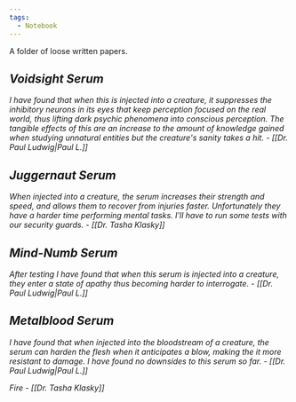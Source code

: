 ```yaml
---
tags:
  - Notebook
---
```

A folder of loose written papers.
## *Voidsight Serum*
*I have found that when this is injected into a creature, it suppresses the inhibitory neurons in its eyes that keep perception focused on the real world, thus lifting dark psychic phenomena into conscious perception. The tangible effects of this are an increase to the amount of knowledge gained when studying unnatural entities but the creature's sanity takes a hit.*
*\- [[Dr. Paul Ludwig|Paul L.]]*
## *Juggernaut Serum*
*When injected into a creature, the serum increases their strength and speed, and allows them to recover from injuries faster. Unfortunately they have a harder time performing mental tasks. I'll have to run some tests with our security guards.*
*\- [[Dr. Tasha Klasky]]*
## *Mind-Numb Serum*
*After testing I have found that when this serum is injected into a creature, they enter a state of apathy thus becoming harder to interrogate.* 
*\- [[Dr. Paul Ludwig|Paul L.]]*
## *Metalblood Serum*
*I have found that when injected into the bloodstream of a creature, the serum can harden the flesh when it anticipates a blow, making the it more resistant to damage. I have found no downsides to this serum so far.*
*\- [[Dr. Paul Ludwig|Paul L.]]*

*Fire*
*\- [[Dr. Tasha Klasky]]*
